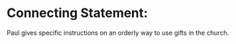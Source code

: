 # Connecting Statement:

Paul gives specific instructions on an orderly way to use gifts in the church.